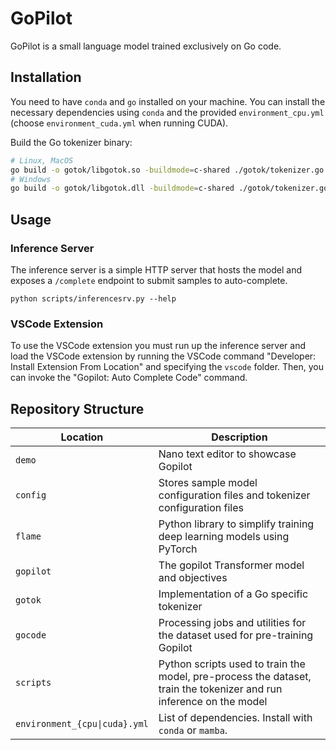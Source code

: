 # GoPilot

GoPilot is a small language model trained exclusively on Go code.

## Installation

You need to have `conda` and `go` installed on your machine. You can install the necessary dependencies using `conda` and the provided `environment_cpu.yml` (choose `environment_cuda.yml` when running CUDA).

Build the Go tokenizer binary:

```bash
# Linux, MacOS
go build -o gotok/libgotok.so -buildmode=c-shared ./gotok/tokenizer.go
# Windows
go build -o gotok/libgotok.dll -buildmode=c-shared ./gotok/tokenizer.go
```

## Usage

### Inference Server

The inference server is a simple HTTP server that hosts the model and exposes a `/complete` endpoint to submit samples to auto-complete.

```
python scripts/inferencesrv.py --help
```

### VSCode Extension

To use the VSCode extension you must run up the inference server and load the VSCode extension by running the VSCode command "Developer: Install Extension From Location" and specifying the `vscode` folder. Then, you can invoke the "Gopilot: Auto Complete Code" command.

## Repository Structure

| Location                      | Description                                                                                                         |
| ----------------------------- | ------------------------------------------------------------------------------------------------------------------- |
| `demo`                        | Nano text editor to showcase Gopilot                                                                                |
| `config`                      | Stores sample model configuration files and tokenizer configuration files                                           |
| `flame`                       | Python library to simplify training deep learning models using PyTorch                                              |
| `gopilot`                     | The gopilot Transformer model and objectives                                                                        |
| `gotok`                       | Implementation of a Go specific tokenizer                                                                           |
| `gocode`                      | Processing jobs and utilities for the dataset used for pre-training Gopilot                                         |
| `scripts`                     | Python scripts used to train the model, pre-process the dataset, train the tokenizer and run inference on the model |
| `environment_{cpu\|cuda}.yml` | List of dependencies. Install with `conda` or `mamba`.                                                              |
